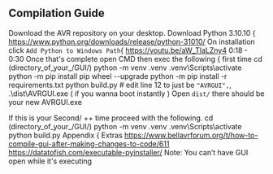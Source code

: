 ## Compilation Guide
Download the AVR repository on your desktop. 
Download Python 3.10.10 { https://www.python.org/downloads/release/python-31010/ 
On installation click `Add Python to Windows Path`{ https://youtu.be/aW_TlaLZny4 0:18 - 0:30 
Once that's complete open CMD then exec the following { first time 
cd (directory_of_your_/GUI/) 
python -m venv .venv 
.venv\Scripts\activate 
python -m pip install pip wheel --upgrade 
python -m pip install -r requirements.txt 
python build.py # edit line 12 to just be `"AVRGUI",`, 
.\dist\AVRGUI.exe ( if you wanna boot instantly ) 
Open `dist/` there should be your new AVRGUI.exe 

If this is your Second/ ++ time proceed with the following. 
cd (directory_of_your_/GUI/) 
python -m venv .venv 
.venv\Scripts\activate 
python build.py 
Appendix { Extras 
https://www.bellavrforum.org/t/how-to-compile-gui-after-making-changes-to-code/611 
https://datatofish.com/executable-pyinstaller/ 
Note: You can’t have GUI open while it's executing 
